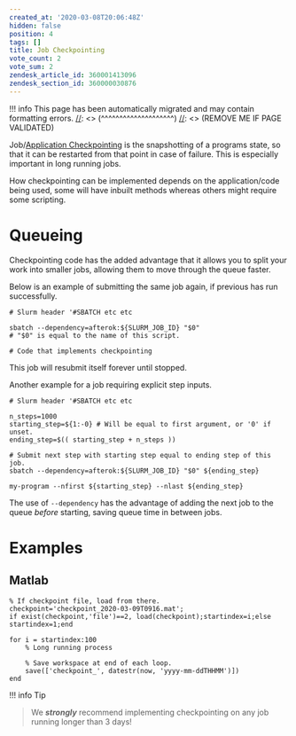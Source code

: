 ```yaml
---
created_at: '2020-03-08T20:06:48Z'
hidden: false
position: 4
tags: []
title: Job Checkpointing
vote_count: 2
vote_sum: 2
zendesk_article_id: 360001413096
zendesk_section_id: 360000030876
---
```




[//]: <> (REMOVE ME IF PAGE VALIDATED)
[//]: <> (vvvvvvvvvvvvvvvvvvvv)
!!! info
    This page has been automatically migrated and may contain formatting errors.
[//]: <> (^^^^^^^^^^^^^^^^^^^^)
[//]: <> (REMOVE ME IF PAGE VALIDATED)

Job/[Application
Checkpointing](https://en.wikipedia.org/wiki/Application_checkpointing) is
the snapshotting of a programs state, so that it can be restarted from
that point in case of failure. This is especially important in long
running jobs.

How checkpointing can be implemented depends on the application/code
being used, some will have inbuilt methods whereas others might require
some scripting.

# Queueing 

Checkpointing code has the added advantage that it allows you to split
your work into smaller jobs, allowing them to move through the queue
faster. 

Below is an example of submitting the same job again, if previous has
run successfully.

``` sl
# Slurm header '#SBATCH etc etc

sbatch --dependency=afterok:${SLURM_JOB_ID} "$0" 
# "$0" is equal to the name of this script.

# Code that implements checkpointing
```

This job will resubmit itself forever until stopped.

Another example for a job requiring explicit step inputs.

``` sl
# Slurm header '#SBATCH etc etc

n_steps=1000
starting_step=${1:-0} # Will be equal to first argument, or '0' if unset.
ending_step=$(( starting_step + n_steps )) 

# Submit next step with starting step equal to ending step of this job.
sbatch --dependency=afterok:${SLURM_JOB_ID} "$0" ${ending_step}

my-program --nfirst ${starting_step} --nlast ${ending_step}
```

The use of `--dependency` has the advantage of adding the next job to
the queue *before* starting, saving queue time in between jobs.

# Examples

## Matlab

``` sl
% If checkpoint file, load from there.
checkpoint='checkpoint_2020-03-09T0916.mat';
if exist(checkpoint,'file')==2, load(checkpoint);startindex=i;else startindex=1;end

for i = startindex:100
    % Long running process

    % Save workspace at end of each loop.
    save(['checkpoint_', datestr(now, 'yyyy-mm-ddTHHMM')])
end
```
!!! info Tip
>
> We ***strongly*** recommend implementing checkpointing on any job
> running longer than 3 days!
